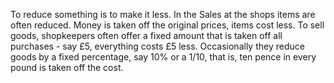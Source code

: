 To reduce something is to make it less. In the Sales at the shops items
are often reduced. Money is taken off the original prices, items cost
less. To sell goods, shopkeepers often offer a fixed amount that is
taken off all purchases - say £5, everything costs £5 less. Occasionally
they reduce goods by a fixed percentage, say 10% or a 1/10, that is, ten
pence in every pound is taken off the cost.
